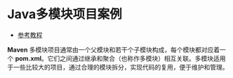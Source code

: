 # Java多模块项目案例

- [参考教程](https://juejin.cn/post/6844904100010655757)

 **Maven** 多模块项目通常由一个父模块和若干个子模块构成，每个模块都对应着一个 **pom.xml**。它们之间通过继承和聚合（也称作多模块）相互关联。多模块适用于一些比较大的项目，通过合理的模块拆分，实现代码的复用，便于维护和管理。